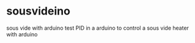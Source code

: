 # sousvideino
sous vide with arduino
test PID in a arduino to control a sous vide heater with arduino 

